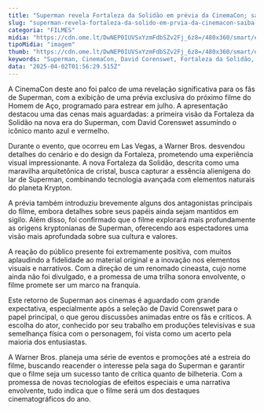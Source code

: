 ```yaml
---
title: "Superman revela Fortaleza da Solidão em prévia da CinemaCon; saiba mais"
slug: "superman-revela-fortaleza-da-solido-em-prvia-da-cinemacon-saiba-mais"
categoria: "FILMES"
midia: "https://cdn.ome.lt/DwNEP0IUVSxYzmFdbSZv2Fj_6z8=/480x360/smart/extras/conteudos/superman-trailer_AMSCayZ.jpg"
tipoMidia: "imagem"
thumb: "https://cdn.ome.lt/DwNEP0IUVSxYzmFdbSZv2Fj_6z8=/480x360/smart/extras/conteudos/superman-trailer_AMSCayZ.jpg"
keywords: "Superman, CinemaCon, David Corenswet, Fortaleza da Solidão, Warner Bros."
data: "2025-04-02T01:56:29.515Z"
---
```


A CinemaCon deste ano foi palco de uma revelação significativa para os fãs de Superman, com a exibição de uma prévia exclusiva do próximo filme do Homem de Aço, programado para estrear em julho. A apresentação destacou uma das cenas mais aguardadas: a primeira visão da Fortaleza da Solidão na nova era do Superman, com David Corenswet assumindo o icônico manto azul e vermelho.

Durante o evento, que ocorreu em Las Vegas, a Warner Bros. desvendou detalhes do cenário e do design da Fortaleza, prometendo uma experiência visual impressionante. A nova Fortaleza da Solidão, descrita como uma maravilha arquitetônica de cristal, busca capturar a essência alienígena do lar de Superman, combinando tecnologia avançada com elementos naturais do planeta Krypton.

A prévia também introduziu brevemente alguns dos antagonistas principais do filme, embora detalhes sobre seus papéis ainda sejam mantidos em sigilo. Além disso, foi confirmado que o filme explorará mais profundamente as origens kryptonianas de Superman, oferecendo aos espectadores uma visão mais aprofundada sobre sua cultura e valores.

A reação do público presente foi extremamente positiva, com muitos aplaudindo a fidelidade ao material original e a inovação nos elementos visuais e narrativos. Com a direção de um renomado cineasta, cujo nome ainda não foi divulgado, e a promessa de uma trilha sonora envolvente, o filme promete ser um marco na franquia.

Este retorno de Superman aos cinemas é aguardado com grande expectativa, especialmente após a seleção de David Corenswet para o papel principal, o que gerou discussões animadas entre os fãs e críticos. A escolha do ator, conhecido por seu trabalho em produções televisivas e sua semelhança física com o personagem, foi vista como um acerto pela maioria dos entusiastas.

A Warner Bros. planeja uma série de eventos e promoções até a estreia do filme, buscando reacender o interesse pela saga do Superman e garantir que o filme seja um sucesso tanto de crítica quanto de bilheteria. Com a promessa de novas tecnologias de efeitos especiais e uma narrativa envolvente, tudo indica que o filme será um dos destaques cinematográficos do ano.